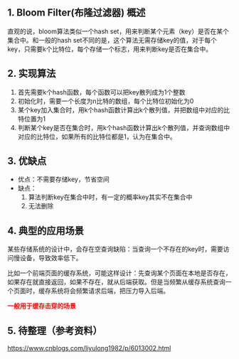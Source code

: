 ## 1. Bloom Filter(布隆过滤器) 概述

直观的说，bloom算法类似一个hash set，用来判断某个元素（key）是否在某个集合中。和一般的hash set不同的是，这个算法无需存储key的值，对于每个key，只需要k个比特位，每个存储一个标志，用来判断key是否在集合中。

## 2. 实现算法

1. 首先需要k个hash函数，每个函数可以把key散列成为1个整数
2. 初始化时，需要一个长度为n比特的数组，每个比特位初始化为0
3. 某个key加入集合时，用k个hash函数计算出k个散列值，并把数组中对应的比特位置为1
4. 判断某个key是否在集合时，用k个hash函数计算出k个散列值，并查询数组中对应的比特位，如果所有的比特位都是1，认为在集合中。

## 3. 优缺点

- 优点：不需要存储key，节省空间
- 缺点：
    1. 算法判断key在集合中时，有一定的概率key其实不在集合中
    2. 无法删除

## 4. 典型的应用场景

某些存储系统的设计中，会存在空查询缺陷：当查询一个不存在的key时，需要访问慢设备，导致效率低下。

比如一个前端页面的缓存系统，可能这样设计：先查询某个页面在本地是否存在，如果存在就直接返回，如果不存在，就从后端获取。但是当频繁从缓存系统查询一个页面时，缓存系统将会频繁请求后端，把压力导入后端。

<font color="red">**一般用于缓存击穿的场景**</font>

## 5. 待整理（参考资料）

https://www.cnblogs.com/liyulong1982/p/6013002.html
